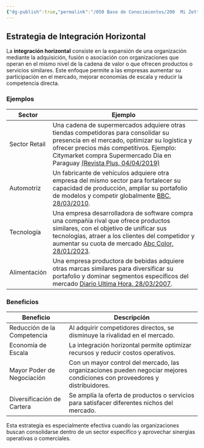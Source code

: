 ```yaml
---
{"dg-publish":true,"permalink":"/050 Base de Conocimientos/200  Mi Zettelkasten/100 Docencia/Org1/2025/Clase 08 Elementos de un Sistema (Proceso de Conversión, Corriente de Salida, Mecanismos de Retroalimentación)/Zk Sistemas (Estrategias de Integración Horizontal)/","tags":["digitalGarden"]}
---
```


## Estrategia de Integración Horizontal

La **integración horizontal** consiste en la expansión de una organización mediante la adquisición, fusión o asociación con organizaciones que operan en el mismo nivel de la cadena de valor o que ofrecen productos o servicios similares. Este enfoque permite a las empresas aumentar su participación en el mercado, mejorar economías de escala y reducir la competencia directa.

### Ejemplos

| Sector        | Ejemplo                                                                                                                                                                                                                                                                                                                                             |
| ------------- | --------------------------------------------------------------------------------------------------------------------------------------------------------------------------------------------------------------------------------------------------------------------------------------------------------------------------------------------------- |
| Sector Retail | Una cadena de supermercados adquiere otras tiendas competidoras para consolidar su presencia en el mercado, optimizar su logística y ofrecer precios más competitivos. Ejemplo: Citymarket compra Supermercado Dia en Paraguay [(Revista Plus, 04/04/2019)](https://revistaplus.com.py/2019/04/04/citymarket-compra-supermercados-dia-en-paraguay/) |
| Automotriz    | Un fabricante de vehículos adquiere otra empresa del mismo sector para fortalecer su capacidad de producción, ampliar su portafolio de modelos y competir globalmente [BBC, 28/03/2010](https://www.bbc.com/mundo/economia/2010/03/100328_volvo_china_geely_crz).                                                                                   |
| Tecnología    | Una empresa desarrolladora de software compra una compañía rival que ofrece productos similares, con el objetivo de unificar sus tecnologías, atraer a los clientes del competidor y aumentar su cuota de mercado [Abc Color, 28/01/2023](https://www.abc.com.py/tag/software-natura/).                                                             |
| Alimentación  | Una empresa productora de bebidas adquiere otras marcas similares para diversificar su portafolio y dominar segmentos específicos del mercado [Diario Ultima Hora, 28/03/2007](https://www.ultimahora.com/ambev-absorbe-otra-cervecera-el-brasil-n29753).                                                                                           |

### Beneficios

| Beneficio                   | Descripción                                                                                                                |
| --------------------------- | -------------------------------------------------------------------------------------------------------------------------- |
| Reducción de la Competencia | Al adquirir competidores directos, se disminuye la rivalidad en el mercado.                                                |
| Economía de Escala          | La integración horizontal permite optimizar recursos y reducir costos operativos.                                          |
| Mayor Poder de Negociación  | Con un mayor control del mercado, las organizaciones pueden negociar mejores condiciones con proveedores y distribuidores. |
| Diversificación de Cartera  | Se amplía la oferta de productos o servicios para satisfacer diferentes nichos del mercado.                                |

Esta estrategia es especialmente efectiva cuando las organizaciones buscan consolidarse dentro de un sector específico y aprovechar sinergias operativas o comerciales.